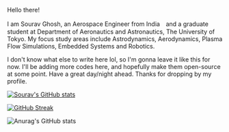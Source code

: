 Hello there!

I am Sourav Ghosh, an Aerospace Engineer from India　and a graduate student at Department of Aeronautics and Astronautics, The University of Tokyo. 
My focus study areas include Astrodynamics, Aerodynamics, Plasma Flow Simulations, Embedded Systems and Robotics. 

I don't know what else to write here lol, so I'm gonna leave it like this for now. I'll be adding more codes here, and hopefully make them open-source at some point.
Have a great day/night ahead. Thanks for dropping by my profile.

[![Sourav's GitHub stats](https://github-readme-stats.vercel.app/api?username=souravius1234)](https://github.com/souravius1234/github-readme-stats)

[![GitHub Streak](https://github-readme-streak-stats.herokuapp.com/?user=souravius1234)](https://git.io/streak-stats)

![Anurag's GitHub stats](https://github-readme-stats.vercel.app/api?username=souravius1234&show_icons=true&theme=tokyonight)
